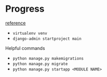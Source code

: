 # Progress

[reference](https://docs.djangoproject.com/en/3.1/intro/tutorial01/)

- `virtualenv venv`
- `django-admin startproject main`

Helpful commands

- `python manage.py makemigrations`
- `python manage.py migrate`
- `python manage.py startapp <MODULE NAME>`
